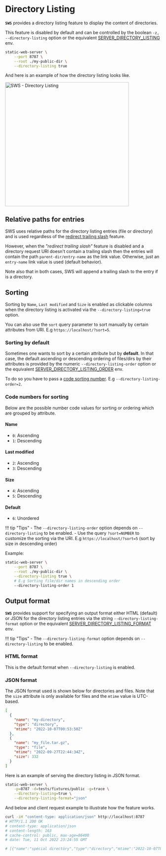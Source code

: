 # Directory Listing

**`SWS`** provides a directory listing feature to display the content of directories.

This feature is disabled by default and can be controlled by the boolean `-z, --directory-listing` option or the equivalent [SERVER_DIRECTORY_LISTING](./../configuration/environment-variables.md#server_directory_listing) env.

```sh
static-web-server \
    --port 8787 \
    --root ./my-public-dir \
    --directory-listing true
```

And here is an example of how the directory listing looks like.

<img title="SWS - Directory Listing" src="https://user-images.githubusercontent.com/1700322/145420578-5a508d2a-773b-4239-acc0-197ea2062ff4.png" width="400">

## Relative paths for entries

SWS uses relative paths for the directory listing entries (file or directory) and is used regardless of the [redirect trailing slash](../features/trailing-slash-redirect.md) feature.

However, when the *"redirect trailing slash"* feature is disabled and a directory request URI doesn't contain a trailing slash then the entries will contain the path `parent-dir/entry-name` as the link value. Otherwise, just an `entry-name` link value is used (default behavior).

Note also that in both cases, SWS will append a trailing slash to the entry if is a directory.

## Sorting

Sorting by `Name`, `Last modified` and `Size` is enabled as clickable columns when the directory listing is activated via the `--directory-listing=true` option.

You can also use the `sort` query parameter to sort manually by certain attributes from URI. E.g `https://localhost/?sort=5`.

### Sorting by default

Sometimes one wants to sort by a certain attribute but by **default**. In that case, the default ascending or descending ordering of files/dirs by their attributes is provided by the numeric `--directory-listing-order` option or the equivalent [SERVER_DIRECTORY_LISTING_ORDER](./../configuration/environment-variables.md#server_directory_listing_order) env.

To do so you have to pass a [code sorting number](#code-numbers-for-sorting). E.g `--directory-listing-order=2`.

### Code numbers for sorting

Below are the possible number code values for sorting or ordering which are grouped by attribute.

#### Name

- `0`: Ascending
- `1`: Descending

#### Last modified

- `2`: Ascending
- `3`: Descending

#### Size

- `4`: Ascending
- `5`: Descending

#### Default

- `6`: Unordered

!!! tip "Tips"
    - The `--directory-listing-order` option depends on `--directory-listing` to be enabled.
    - Use the query `?sort=NUMBER` to customize the sorting via the URI. E.g `https://localhost/?sort=5` (sort by size in descending order)

Example:

```sh
static-web-server \
    --port 8787 \
    --root ./my-public-dir \
    --directory-listing true \
    # E.g Sorting file/dir names in descending order
    --directory-listing-order 1
```

## Output format

**`SWS`** provides support for specifying an output format either HTML (default) or JSON for the directory listing entries via the string `--directory-listing-format` option or the equivalent [SERVER_DIRECTORY_LISTING_FORMAT](./../configuration/environment-variables.md#server_directory_listing_format) env.

!!! tip "Tips"
    - The `--directory-listing-format` option depends on `--directory-listing` to be enabled.

### HTML format

This is the default format when `--directory-listing` is enabled.

### JSON format

The JSON format used is shown below for directories and files. Note that the `size` attribute is only available for files and the `mtime` value is UTC-based.

```json
[
  {
    "name": "my-directory",
    "type": "directory",
    "mtime": "2022-10-07T00:53:50Z"
  },
  {
    "name": "my_file.tar.gz",
    "type": "file",
    "mtime": "2022-09-27T22:44:34Z",
    "size": 332
  }
]
```

Here is an example of serving the directory listing in JSON format.


```sh
static-web-server \
    -p=8787 -d=tests/fixtures/public -g=trace \
    --directory-listing=true \
    --directory-listing-format="json"
```

And below and client request example to illustrate how the feature works.

```sh
curl -iH "content-type: application/json" http://localhost:8787
# HTTP/1.1 200 OK
# content-type: application/json
# content-length: 163
# cache-control: public, max-age=86400
# date: Tue, 11 Oct 2022 23:24:55 GMT

# [{"name":"spécial directöry","type":"directory","mtime":"2022-10-07T00:53:50Z"},{"name":"index.html.gz","type":"file","mtime":"2022-09-27T22:44:34Z","size":332}]⏎
```
